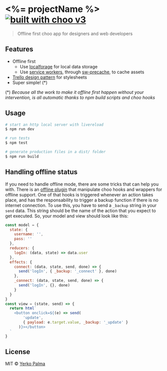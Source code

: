 # <%= projectName %> [![built with choo v3](https://img.shields.io/badge/built%20with%20choo-v3-ffc3e4.svg?style=flat-square)](https://github.com/yoshuawuyts/choo)

> Offline first choo app for designers and web developers

## Features

- Offline first
    - Use [localforage](https://github.com/localForage/localForage) for local data storage
    - Use [service workers](https://developer.mozilla.org/en-US/docs/Web/API/Service_Worker_API), through [sw-precache](https://github.com/GoogleChrome/sw-precache), to cache assets
- [Trello design pattern](https://github.com/trello/trellisheets/blob/master/styleguide.md) for stylesheets
- Super simple! (*)

(*) _Because all the work to make it offline first happen without your intervention, is all automatic thanks to npm build scripts and choo hooks_

## Usage

```bash
# start an http local server with livereload
$ npm run dev

# run tests
$ npm test

# generate production files in a dist/ folder
$ npm run build
```

## Handling offline status

If you need to handle offline mode, there are some tricks that can help you with. There is an [offline plugin](./src/offline.js) that manipulate choo hooks and wrappers for offline support.
One of that hooks is triggered whenever an action takes place, and has the responsability to trigger a backup function if there is no internet connection.
To use this, you have to send a `_backup` string in your `send` data. This string should be the name of the action that you expect to get executed. So, your model and view should look like this:

```javascript
const model = {
  state: {
    username: '',
    pass: ''
  },
  reducers: {
    logIn: (data, state) => data.user
  },
  effects: {
    connect: (data, state, send, done) => {
      send('logIn', { _backup: '_connect' }, done)
    },
    _connect: (data, state, send, done) => {
      send('logIn', {}, done)
    }
  }
}
const view = (state, send) => {
  return html`
    <button onclick=${(e) => send(
        'update',
        { payload: e.target.value, _backup: '_update' }
      )}></button>
  `
}
```

## License

MIT © [Yerko Palma](https://github.com/YerkoPalma)
